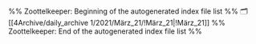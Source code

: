 %% Zoottelkeeper: Beginning of the autogenerated index file list  %%
🗂️ [[4Archive/daily_archive 1/2021/März_21/!März_21|!März_21]]
%% Zoottelkeeper: End of the autogenerated index file list  %%
